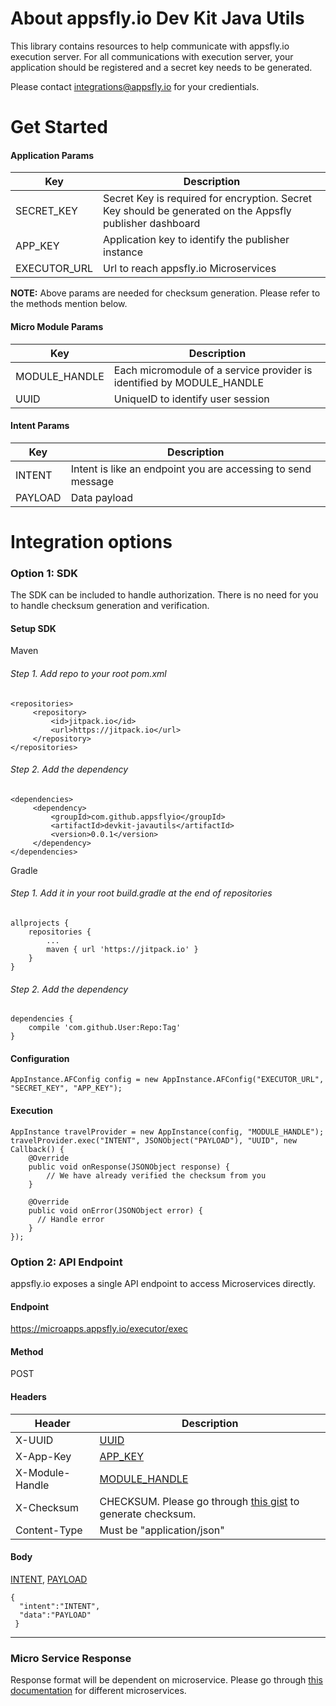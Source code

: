 # About appsfly.io Dev Kit Java Utils
This library contains resources to help communicate with appsfly.io execution server.
For all communications with execution server, your application should be registered and a secret key needs to be generated. 

Please contact integrations@appsfly.io for your credientials.

#  Get Started
 <a name="SECRET_KEY"></a><a name="APP_KEY"></a><a name="EXECUTOR_URL"></a>
#### Application Params
| Key | Description |
| --- | --- |
| SECRET_KEY   | Secret Key is required for encryption. Secret Key should be generated on the Appsfly publisher dashboard |
| APP_KEY  | Application key to identify the publisher instance|
| EXECUTOR_URL | Url to reach appsfly.io Microservices |

**NOTE:** Above params are needed for checksum generation. Please refer to the methods mention below.

 <a name="MODULE_HANDLE"></a> <a name="UUID"></a>
#### Micro Module Params

| Key | Description |
| --- | --- |
| MODULE_HANDLE  | Each micromodule of a service provider is identified by MODULE_HANDLE |
| UUID  | UniqueID to identify user session|

 <a name="INTENT"></a> <a name="PAYLOAD"></a>
#### Intent Params
| Key | Description |
| --- | --- |
| INTENT | Intent is like an endpoint you are accessing to send message |
| PAYLOAD | Data payload |

# Integration options  

### Option 1: SDK
The SDK can be included to handle authorization. There is no need for you to handle checksum generation and verification.

#### Setup SDK

Maven
###### Step 1. Add repo to your root pom.xml
```
<repositories>
     <repository>
         <id>jitpack.io</id>
         <url>https://jitpack.io</url>
     </repository>
</repositories>
```

###### Step 2. Add the dependency
```
<dependencies>
     <dependency>
         <groupId>com.github.appsflyio</groupId>
         <artifactId>devkit-javautils</artifactId>
         <version>0.0.1</version>
     </dependency>
</dependencies>
```

Gradle
###### Step 1. Add it in your root build.gradle at the end of repositories
```
allprojects {
	repositories {
		...
		maven { url 'https://jitpack.io' }
	}
}
```

###### Step 2. Add the dependency
```
dependencies {
	compile 'com.github.User:Repo:Tag'
}

```

#### Configuration
```
AppInstance.AFConfig config = new AppInstance.AFConfig("EXECUTOR_URL", "SECRET_KEY", "APP_KEY");
```  
#### Execution
```
AppInstance travelProvider = new AppInstance(config, "MODULE_HANDLE");
travelProvider.exec("INTENT", JSONObject("PAYLOAD"), "UUID", new Callback() {
    @Override
    public void onResponse(JSONObject response) {
        // We have already verified the checksum from you
    }

    @Override
    public void onError(JSONObject error) {
      // Handle error
    }
});
```

### Option 2: API Endpoint
appsfly.io exposes a single API endpoint to access Microservices directly.

#### Endpoint
https://microapps.appsfly.io/executor/exec

#### Method
POST

#### Headers
| Header | Description |
| --- | --- |
| X-UUID | [UUID](#UUID) |
| X-App-Key | [APP_KEY](#APP_KEY)|
| X-Module-Handle | [MODULE_HANDLE](#MODULE_HANDLE)|
| X-Checksum | CHECKSUM. Please go through [this gist](https://gist.github.com/prateektc/95e649649ee819b300914de76330369b) to generate checksum. |
| Content-Type | Must be "application/json" |

#### Body
[INTENT](#INTENT), [PAYLOAD](#PAYLOAD)
``` 
{
  "intent":"INTENT",
  "data":"PAYLOAD"
 } 
 ```

----------------------------------------

### Micro Service Response
Response format will be dependent on microservice. Please go through [this documentation](https://github.com/appsflyio/devkit-javautils/blob/master/MICROSERVICE_SPEC.md) for different microservices.
